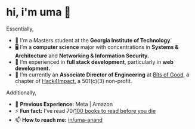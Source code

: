 # hi, i'm uma 👋  

Essentially,
- 🍎 I'm a Masters student at the **Georgia Institute of Technology**.
- 🖥️ I’m a **computer science** major with concentrations in **Systems & Architecture** and **Networking & Information Security.**  
- 🔭 I’m experienced in **full stack development**, particularly in **web development.**  
- 💼 I’m currently an **Associate Director of Engineering** at [Bits of Good](https://bitsofgood.org/), a chapter of [Hack4Impact](https://hack4impact.org/), a 501(c)(3) non-profit.  

Additionally,
- 🤵 **Previous Experience:** Meta | Amazon
- ⚡ **Fun fact:** I’ve read 70/[100 books to read before you die](https://www.goodreads.com/list/show/137197.100_Books_to_Read_Before_You_Die_The_Ultimate_List)
- 📫 **How to reach me:** [in/uma-anand](https://linkedin.com/in/uma-anand)  


<!--
**uma-anand/uma-anand** is a ✨ _special_ ✨ repository because its `README.md` (this file) appears on your GitHub profile.

Here are some ideas to get you started:

- 🔭 I’m currently working on ...
- 🌱 I’m currently learning ...
- 👯 I’m looking to collaborate on ...
- 🤔 I’m looking for help with ...
- 💬 Ask me about ...
- 📫 How to reach me: ...
- 😄 Pronouns: ...
- ⚡ Fun fact: ...
-->
